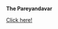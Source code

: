 <Strong>The Pareyandavar</Strong>

<a href ="https://pareyandavar.github.io/DivineCodingSpace/homepage.html" targe=_self> Click here! </a>
